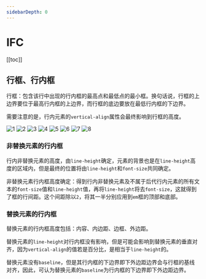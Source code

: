 ```yaml
---
sidebarDepth: 0
---
```


# IFC

[[toc]]

## 行框、行内框

行框：包含该行中出现的行内框的最高点和最低点的最小框。换句话说，行框的上边界要位于最高行内框的上边界，而行框的底边要放在最低行内框的下边界。

需要注意的是，行内元素的`vertical-align`属性会最终影响到行框的高度。

![1](./img/1.png)
![2](./img/2.png)
![3](./img/3.png)
![4](./img/4.png)
![5](./img/5.png)
![6](./img/6.png)
![7](./img/7.png)
![8](./img/8.png)

### 非替换元素的行内框

行内非替换元素的高度，由`line-height`确定，元素的背景也是在`line-height`高度的区域内，但是最终的位置将由`line-height`和`font-size`共同确定。

非替换元素行内框高度确定：得到行内非替换元素及不属于后代行内元素的所有文本的`font-size`值和`line-height`值，再将`line-height`将去`font-size`，这就得到了框的行间距。这个间距除以`2`，将其一半分别应用到`em`框的顶部和底部。

### 替换元素的行内框

替换元素的行内框高度包括：内容、内边距、边框、外边距。

替换元素的`line-height`对行内框没有影响，但是可能会影响到替换元素的垂直对齐，因为`vertical-align`的值若是百分比，是相当于`line-height`的。

替换元素没有`baseline`，但是其行内框的下边界即下外边距边界会与行框的基线对齐，因此，可认为替换元素的`baseline`为行内框的下边界即下外边距边界。
